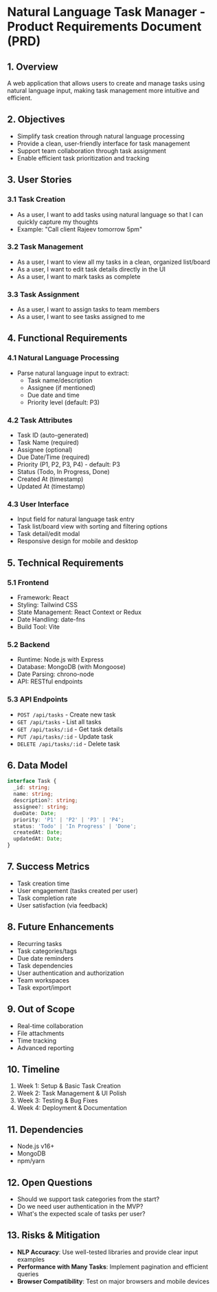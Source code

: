 # Natural Language Task Manager - Product Requirements Document (PRD)

## 1. Overview
A web application that allows users to create and manage tasks using natural language input, making task management more intuitive and efficient.

## 2. Objectives
- Simplify task creation through natural language processing
- Provide a clean, user-friendly interface for task management
- Support team collaboration through task assignment
- Enable efficient task prioritization and tracking

## 3. User Stories

### 3.1 Task Creation
- As a user, I want to add tasks using natural language so that I can quickly capture my thoughts
- Example: "Call client Rajeev tomorrow 5pm"

### 3.2 Task Management
- As a user, I want to view all my tasks in a clean, organized list/board
- As a user, I want to edit task details directly in the UI
- As a user, I want to mark tasks as complete

### 3.3 Task Assignment
- As a user, I want to assign tasks to team members
- As a user, I want to see tasks assigned to me

## 4. Functional Requirements

### 4.1 Natural Language Processing
- Parse natural language input to extract:
  - Task name/description
  - Assignee (if mentioned)
  - Due date and time
  - Priority level (default: P3)

### 4.2 Task Attributes
- Task ID (auto-generated)
- Task Name (required)
- Assignee (optional)
- Due Date/Time (required)
- Priority (P1, P2, P3, P4) - default: P3
- Status (Todo, In Progress, Done)
- Created At (timestamp)
- Updated At (timestamp)

### 4.3 User Interface
- Input field for natural language task entry
- Task list/board view with sorting and filtering options
- Task detail/edit modal
- Responsive design for mobile and desktop

## 5. Technical Requirements

### 5.1 Frontend
- Framework: React
- Styling: Tailwind CSS
- State Management: React Context or Redux
- Date Handling: date-fns
- Build Tool: Vite

### 5.2 Backend
- Runtime: Node.js with Express
- Database: MongoDB (with Mongoose)
- Date Parsing: chrono-node
- API: RESTful endpoints

### 5.3 API Endpoints
- `POST /api/tasks` - Create new task
- `GET /api/tasks` - List all tasks
- `GET /api/tasks/:id` - Get task details
- `PUT /api/tasks/:id` - Update task
- `DELETE /api/tasks/:id` - Delete task

## 6. Data Model

```typescript
interface Task {
  _id: string;
  name: string;
  description?: string;
  assignee?: string;
  dueDate: Date;
  priority: 'P1' | 'P2' | 'P3' | 'P4';
  status: 'Todo' | 'In Progress' | 'Done';
  createdAt: Date;
  updatedAt: Date;
}
```

## 7. Success Metrics
- Task creation time
- User engagement (tasks created per user)
- Task completion rate
- User satisfaction (via feedback)

## 8. Future Enhancements
- Recurring tasks
- Task categories/tags
- Due date reminders
- Task dependencies
- User authentication and authorization
- Team workspaces
- Task export/import

## 9. Out of Scope
- Real-time collaboration
- File attachments
- Time tracking
- Advanced reporting

## 10. Timeline
1. Week 1: Setup & Basic Task Creation
2. Week 2: Task Management & UI Polish
3. Week 3: Testing & Bug Fixes
4. Week 4: Deployment & Documentation

## 11. Dependencies
- Node.js v16+
- MongoDB
- npm/yarn

## 12. Open Questions
- Should we support task categories from the start?
- Do we need user authentication in the MVP?
- What's the expected scale of tasks per user?

## 13. Risks & Mitigation
- **NLP Accuracy**: Use well-tested libraries and provide clear input examples
- **Performance with Many Tasks**: Implement pagination and efficient queries
- **Browser Compatibility**: Test on major browsers and mobile devices
